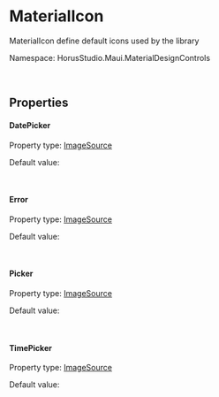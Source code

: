 # MaterialIcon

MaterialIcon define default icons used by the library

Namespace: HorusStudio.Maui.MaterialDesignControls

<br>

## Properties

#### DatePicker

Property type: [ImageSource](https://learn.microsoft.com/en-us/dotnet/api/microsoft.maui.controls.imagesource)<br>

Default value: [](https://fonts.google.com/icons?selected=Material+Icons+Outlined:calendar_today)

<br>

#### Error

Property type: [ImageSource](https://learn.microsoft.com/en-us/dotnet/api/microsoft.maui.controls.imagesource)<br>

Default value: [](https://fonts.google.com/icons?selected=Material+Icons+Outlined:expand_more)

<br>

#### Picker

Property type: [ImageSource](https://learn.microsoft.com/en-us/dotnet/api/microsoft.maui.controls.imagesource)<br>

Default value: [](https://fonts.google.com/icons?selected=Material+Icons+Outlined:error)

<br>

#### TimePicker

Property type: [ImageSource](https://learn.microsoft.com/en-us/dotnet/api/microsoft.maui.controls.imagesource)<br>

Default value: [](https://fonts.google.com/icons?selected=Material+Icons+Outlined:schedule)

<br>
